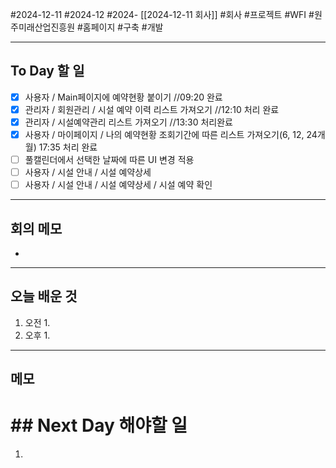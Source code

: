 #2024-12-11 #2024-12 #2024- [[2024-12-11 회사]]
#회사 #프로젝트 #WFI #원주미래산업진흥원 #홈페이지 #구축 #개발

---
## To Day 할 일
- [x] 사용자 / Main페이지에 예약현황 붙이기 //09:20 완료
- [x] 관리자 / 회원관리 / 시설 예약 이력 리스트 가져오기 //12:10 처리 완료
- [x] 관리자 / 시설예약관리 리스트 가져오기 //13:30 처리완료
- [x] 사용자 / 마이페이지 / 나의 예약현황 조회기간에 따른 리스트 가져오기(6, 12, 24개월) 17:35 처리 완료
- [ ] 풀캘린더에서 선택한 날짜에 따른 UI 변경 적용
- [ ] 사용자 / 시설 안내 / 시설 예약상세 
- [ ] 사용자 / 시설 안내 / 시설 예약상세 / 시설 예약 확인
---
## 회의 메모
- 
---
## 오늘 배운 것
1. 오전
    1. 
2. 오후
    1. 
---
## 메모


# ## Next Day 해야할 일
1. 
